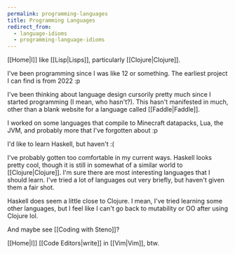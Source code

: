 ```yaml
---
permalink: programming-languages
title: Programming Languages
redirect_from:
  - language-idioms
  - programming-language-idioms
---
```


[[Home|I]] like [[Lisp|Lisps]], particularly [[Clojure|Clojure]].

I've been programming since I was like 12 or something. The earliest project I can find is from 2022 :p

I've been thinking about language design cursorily pretty much since I started programming (I mean, who hasn't?). This hasn't manifested in much, other than a blank website for a language called [[Faddle|Faddle]].

I worked on some languages that compile to Minecraft datapacks, Lua, the JVM, and probably more that I've forgotten about :p

I'd like to learn Haskell, but haven't :(

I've probably gotten too comfortable in my current ways. Haskell looks pretty cool, though it is still in somewhat of a similar world to [[Clojure|Clojure]]. I'm sure there are most interesting languages that I should learn. I've tried a lot of languages out very briefly, but haven't given them a fair shot.

Haskell does seem a little close to Clojure. I mean, I've tried learning some other languages, but I feel like I can't go back to mutability or OO after using Clojure lol.

And maybe see [[Coding with Steno]]?

[[Home|I]] [[Code Editors|write]] in [[Vim|Vim]], btw.
